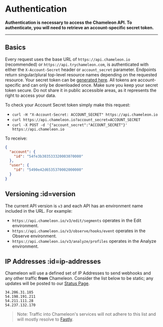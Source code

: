 # Authentication

**Authentication is necessary to access the Chameleon API. To authenticate, you will need to retrieve an account-specific secret token.**

---

## Basics

Every request uses the base URL of `https://api.chameleon.io` (recommended) or `https://api.trychameleon.com`, is authenticated with either the `X-Account-Secret` header or `account_secret` parameter. Endpoints return singular/plural top-level resource names depending on the requested resource.
Your secret token can be [generated here](https://app.chameleon.io/settings/tokens). All tokens are account-specific and can only be downloaded once. Make sure you keep your secret token secure. Do not share it in public accessible areas, as it represents the right to access your data.

To check your Account Secret token simply make this request:

- `curl -H "X-Account-Secret: ACCOUNT_SECRET" https://api.chameleon.io`
- `curl https://api.chameleon.io?account_secret=ACCOUNT_SECRET`
- `curl -X POST -d '{"account_secret":"ACCOUNT_SECRET"}' https://api.chameleon.io`

To receive:

```json
{
  "account": {
    "id": "54fe3b303533320003070000"
  },
  "user": {
    "id": "5490e42d6535370002000000"
  }
}
```

## Versioning :id=version

The current API version is `v3` and each API has an environment name included in the URL. For example:

- `https://api.chameleon.io/v3/edit/segments` operates in the Edit environment.
- `https://api.chameleon.io/v3/observe/hooks/event` operates in the Observe environment.
- `https://api.chameleon.io/v3/analyze/profiles` operates in the Analyze environment.


## IP Addresses :id=ip-addresses

Chameleon will use a defined set of IP Addresses to send webhooks and any other traffic **from** Chameleon.
Consider the list below to be static; any updates will be posted to our [Status Page](https://status.chameleon.io).

```text
34.206.31.185
54.198.191.211
54.211.111.28
54.237.132.170
```


> Note: Traffic into Chameleon's services will not adhere to this list and will mostly resolve to [Fastly](https://www.fastly.com/).
